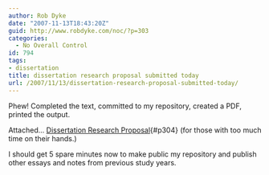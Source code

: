 ```yaml
---
author: Rob Dyke
date: "2007-11-13T18:43:20Z"
guid: http://www.robdyke.com/noc/?p=303
categories:
  - No Overall Control
id: 794
tags:
- dissertation
title: dissertation research proposal submitted today
url: /2007/11/13/dissertation-research-proposal-submitted-today/
---
```

Phew! Completed the text, committed to my repository, created a PDF, printed the output.

Attached... [Dissertation Research Proposal](/pubfiles/2007/11/robdyke_dissertation_research_proposal_submitted.pdf){#p304} (for those with too much time on their hands.)

I should get 5 spare minutes now to make public my repository and publish other essays and notes from previous study years.